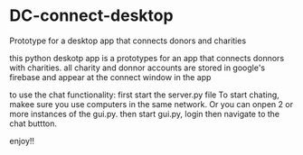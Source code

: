 # DC-connect-desktop
Prototype for a desktop app that connects donors and charities 

this python deskotp app is a prototypes for an app that connects donnors with charities.
all charity and donnor accounts are stored in google's firebase and appear at the connect window in the app

to use the chat functionality:
first start the server.py file
To start chating, makee sure you use computers in the same network. Or you can onpen 2 or more instances of the gui.py.
then start gui.py, login then navigate to the chat  buttton.


enjoy!!
